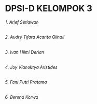 <h1>DPSI-D KELOMPOK 3</h1>
<h6> 1. Arief Setiawan</h6>
<h6> 2. Audry Tifara Acanta Qiindil</h6>
<h6> 3. Ivan Hilmi Derian</h6>
<h6> 4. Joy Vianoktya Aristides</h6>
<h6> 5. Fani Putri Pratama</h6>
<h6> 6. Berend Korwa</h6>
